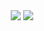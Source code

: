 <Header>
  <div align=center>
    <img src="https://capsule-render.vercel.app/api?type=waving&color=BDBDC8&height=150&text=Rano-K's%20Github&fontSize=50"   " />
    <img src="https://capsule-render.vercel.app/api?type=waving&color=BDBDC8&height=150&section=footer" />
  </div>
</Header>
